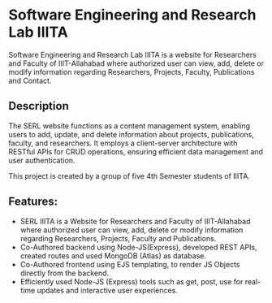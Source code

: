 # Software Engineering and Research Lab IIITA
Software Engineering and Research Lab IIITA is a website for Researchers and Faculty of IIIT-Allahabad where authorized user can view, add, delete or modify information regarding Researchers, Projects, Faculty, Publications and Contact.
## Description
The SERL website functions as a content management system, enabling users to add, update, and delete information about projects, publications, faculty, and researchers. It employs a client-server architecture with RESTful APIs for CRUD operations, ensuring efficient data management and user authentication.

This project is created by a group of five 4th Semester students of IIITA. 


## Features:
- SERL IIITA is a Website for Researchers and Faculty of IIIT-Allahabad where authorized user can view, add, delete or modify information regarding Researchers, Projects, Faculty and Publications.
- Co-Authored backend using Node-JS(Express), developed REST APIs, created routes and used MongoDB (Atlas) as database.
- Co-Authored frontend using EJS templating, to render JS Objects directly from the backend.
- Efficiently used Node-JS (Express) tools such as get, post, use for real-time updates and interactive user
experiences.

